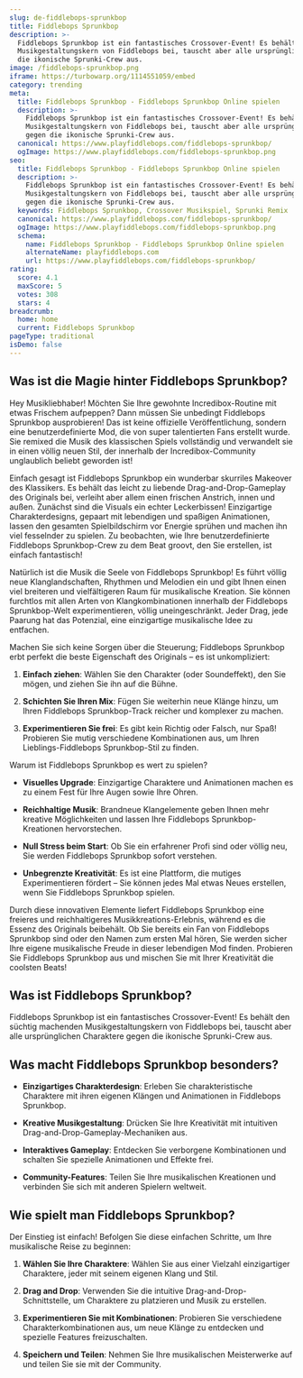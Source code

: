 ```yaml
---
slug: de-fiddlebops-sprunkbop
title: Fiddlebops Sprunkbop
description: >-
  Fiddlebops Sprunkbop ist ein fantastisches Crossover-Event! Es behält den süchtig machenden
  Musikgestaltungskern von Fiddlebops bei, tauscht aber alle ursprünglichen Charaktere gegen
  die ikonische Sprunki-Crew aus.
image: /fiddlebops-sprunkbop.png
iframe: https://turbowarp.org/1114551059/embed
category: trending
meta:
  title: Fiddlebops Sprunkbop - Fiddlebops Sprunkbop Online spielen
  description: >-
    Fiddlebops Sprunkbop ist ein fantastisches Crossover-Event! Es behält den süchtig machenden
    Musikgestaltungskern von Fiddlebops bei, tauscht aber alle ursprünglichen Charaktere
    gegen die ikonische Sprunki-Crew aus.
  canonical: https://www.playfiddlebops.com/fiddlebops-sprunkbop/
  ogImage: https://www.playfiddlebops.com/fiddlebops-sprunkbop.png
seo:
  title: Fiddlebops Sprunkbop - Fiddlebops Sprunkbop Online spielen
  description: >-
    Fiddlebops Sprunkbop ist ein fantastisches Crossover-Event! Es behält den süchtig machenden
    Musikgestaltungskern von Fiddlebops bei, tauscht aber alle ursprünglichen Charaktere
    gegen die ikonische Sprunki-Crew aus.
  keywords: Fiddlebops Sprunkbop, Crossover Musikspiel, Sprunki Remix
  canonical: https://www.playfiddlebops.com/fiddlebops-sprunkbop/
  ogImage: https://www.playfiddlebops.com/fiddlebops-sprunkbop.png
  schema:
    name: Fiddlebops Sprunkbop - Fiddlebops Sprunkbop Online spielen
    alternateName: playfiddlebops.com
    url: https://www.playfiddlebops.com/fiddlebops-sprunkbop/
rating:
  score: 4.1
  maxScore: 5
  votes: 308
  stars: 4
breadcrumb:
  home: home
  current: Fiddlebops Sprunkbop
pageType: traditional
isDemo: false
---
```


## Was ist die Magie hinter Fiddlebops Sprunkbop?

Hey Musikliebhaber! Möchten Sie Ihre gewohnte Incredibox-Routine mit etwas Frischem aufpeppen? Dann müssen Sie unbedingt Fiddlebops Sprunkbop ausprobieren! Das ist keine offizielle Veröffentlichung, sondern eine benutzerdefinierte Mod, die von super talentierten Fans erstellt wurde. Sie remixed die Musik des klassischen Spiels vollständig und verwandelt sie in einen völlig neuen Stil, der innerhalb der Incredibox-Community unglaublich beliebt geworden ist!

Einfach gesagt ist Fiddlebops Sprunkbop ein wunderbar skurriles Makeover des Klassikers. Es behält das leicht zu liebende Drag-and-Drop-Gameplay des Originals bei, verleiht aber allem einen frischen Anstrich, innen und außen. Zunächst sind die Visuals ein echter Leckerbissen! Einzigartige Charakterdesigns, gepaart mit lebendigen und spaßigen Animationen, lassen den gesamten Spielbildschirm vor Energie sprühen und machen ihn viel fesselnder zu spielen. Zu beobachten, wie Ihre benutzerdefinierte Fiddlebops Sprunkbop-Crew zu dem Beat groovt, den Sie erstellen, ist einfach fantastisch!

Natürlich ist die Musik die Seele von Fiddlebops Sprunkbop! Es führt völlig neue Klanglandschaften, Rhythmen und Melodien ein und gibt Ihnen einen viel breiteren und vielfältigeren Raum für musikalische Kreation. Sie können furchtlos mit allen Arten von Klangkombinationen innerhalb der Fiddlebops Sprunkbop-Welt experimentieren, völlig uneingeschränkt. Jeder Drag, jede Paarung hat das Potenzial, eine einzigartige musikalische Idee zu entfachen.

Machen Sie sich keine Sorgen über die Steuerung; Fiddlebops Sprunkbop erbt perfekt die beste Eigenschaft des Originals – es ist unkompliziert:

1. **Einfach ziehen**: Wählen Sie den Charakter (oder Soundeffekt), den Sie mögen, und ziehen Sie ihn auf die Bühne.

1. **Schichten Sie Ihren Mix**: Fügen Sie weiterhin neue Klänge hinzu, um Ihren Fiddlebops Sprunkbop-Track reicher und komplexer zu machen.

1. **Experimentieren Sie frei**: Es gibt kein Richtig oder Falsch, nur Spaß! Probieren Sie mutig verschiedene Kombinationen aus, um Ihren Lieblings-Fiddlebops Sprunkbop-Stil zu finden.

Warum ist Fiddlebops Sprunkbop es wert zu spielen?

- **Visuelles Upgrade**: Einzigartige Charaktere und Animationen machen es zu einem Fest für Ihre Augen sowie Ihre Ohren.

- **Reichhaltige Musik**: Brandneue Klangelemente geben Ihnen mehr kreative Möglichkeiten und lassen Ihre Fiddlebops Sprunkbop-Kreationen hervorstechen.

- **Null Stress beim Start**: Ob Sie ein erfahrener Profi sind oder völlig neu, Sie werden Fiddlebops Sprunkbop sofort verstehen.

- **Unbegrenzte Kreativität**: Es ist eine Plattform, die mutiges Experimentieren fördert – Sie können jedes Mal etwas Neues erstellen, wenn Sie Fiddlebops Sprunkbop spielen.

Durch diese innovativen Elemente liefert Fiddlebops Sprunkbop eine freieres und reichhaltigeres Musikkreations-Erlebnis, während es die Essenz des Originals beibehält. Ob Sie bereits ein Fan von Fiddlebops Sprunkbop sind oder den Namen zum ersten Mal hören, Sie werden sicher Ihre eigene musikalische Freude in dieser lebendigen Mod finden. Probieren Sie Fiddlebops Sprunkbop aus und mischen Sie mit Ihrer Kreativität die coolsten Beats!

## Was ist Fiddlebops Sprunkbop?

Fiddlebops Sprunkbop ist ein fantastisches Crossover-Event! Es behält den süchtig machenden Musikgestaltungskern von Fiddlebops bei, tauscht aber alle ursprünglichen Charaktere gegen die ikonische Sprunki-Crew aus.

## Was macht Fiddlebops Sprunkbop besonders?

- **Einzigartiges Charakterdesign**: Erleben Sie charakteristische Charaktere mit ihren eigenen Klängen und Animationen in Fiddlebops Sprunkbop.

- **Kreative Musikgestaltung**: Drücken Sie Ihre Kreativität mit intuitiven Drag-and-Drop-Gameplay-Mechaniken aus.

- **Interaktives Gameplay**: Entdecken Sie verborgene Kombinationen und schalten Sie spezielle Animationen und Effekte frei.

- **Community-Features**: Teilen Sie Ihre musikalischen Kreationen und verbinden Sie sich mit anderen Spielern weltweit.

## Wie spielt man Fiddlebops Sprunkbop?

Der Einstieg ist einfach! Befolgen Sie diese einfachen Schritte, um Ihre musikalische Reise zu beginnen:

1. **Wählen Sie Ihre Charaktere**: Wählen Sie aus einer Vielzahl einzigartiger Charaktere, jeder mit seinem eigenen Klang und Stil.

1. **Drag and Drop**: Verwenden Sie die intuitive Drag-and-Drop-Schnittstelle, um Charaktere zu platzieren und Musik zu erstellen.

1. **Experimentieren Sie mit Kombinationen**: Probieren Sie verschiedene Charakterkombinationen aus, um neue Klänge zu entdecken und spezielle Features freizuschalten.

1. **Speichern und Teilen**: Nehmen Sie Ihre musikalischen Meisterwerke auf und teilen Sie sie mit der Community.